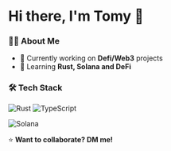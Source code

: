 # Hi there, I'm Tomy 👋



### 👨‍💻 About Me
- 🔭 Currently working on **Defi/Web3** projects
- 🌱 Learning **Rust, Solana and DeFi**


### 🛠 Tech Stack
![Rust](https://img.shields.io/badge/-Rust-000000?style=flat&logo=rust)
![TypeScript](https://img.shields.io/badge/-Typescript-000000?style=flat&logo=typescript)

![Solana](https://img.shields.io/badge/-Solana-14F195?style=flat&logo=solana&logoColor=white)


⭐ **Want to collaborate? DM me!**


